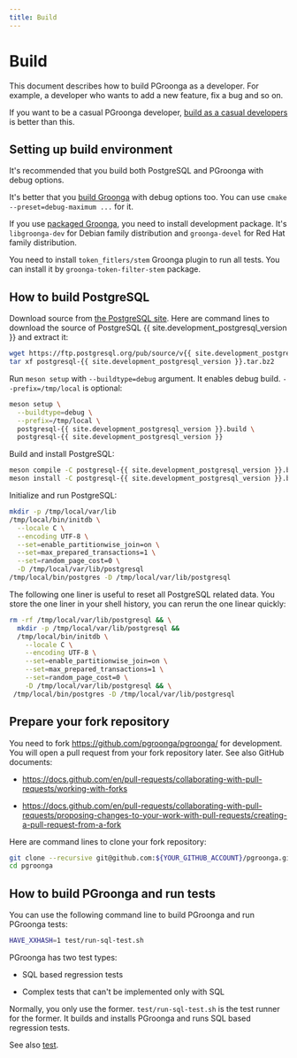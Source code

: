 ```yaml
---
title: Build
---
```


# Build

This document describes how to build PGroonga as a developer. For example, a developer who wants to add a new feature, fix a bug and so on.

If you want to be a casual PGroonga developer, [build as a casual developers](build-casual.html) is better than this.

## Setting up build environment

It's recommended that you build both PostgreSQL and PGroonga with debug options.

It's better that you [build Groonga][groonga-build] with debug options too. You can use `cmake --preset=debug-maximum ...` for it.

If you use [packaged Groonga][groonga-install], you need to install development package. It's `libgroonga-dev` for Debian family distribution and `groonga-devel` for Red Hat family distribution.

You need to install `token_fitlers/stem` Groonga plugin to run all tests. You can install it by `groonga-token-filter-stem` package.

## How to build PostgreSQL

Download source from [the PostgreSQL site][postgresql-source-download]. Here are command lines to download the source of PostgreSQL {{ site.development_postgresql_version }} and extract it:

```bash
wget https://ftp.postgresql.org/pub/source/v{{ site.development_postgresql_version }}/postgresql-{{ site.development_postgresql_version }}.tar.bz2
tar xf postgresql-{{ site.development_postgresql_version }}.tar.bz2
```

Run `meson setup` with `--buildtype=debug` argument. It enables debug build. `--prefix=/tmp/local` is optional:

```bash
meson setup \
  --buildtype=debug \
  --prefix=/tmp/local \
  postgresql-{{ site.development_postgresql_version }}.build \
  postgresql-{{ site.development_postgresql_version }}
```

Build and install PostgreSQL:

```bash
meson compile -C postgresql-{{ site.development_postgresql_version }}.build
meson install -C postgresql-{{ site.development_postgresql_version }}.build
```

Initialize and run PostgreSQL:

```bash
mkdir -p /tmp/local/var/lib
/tmp/local/bin/initdb \
  --locale C \
  --encoding UTF-8 \
  --set=enable_partitionwise_join=on \
  --set=max_prepared_transactions=1 \
  --set=random_page_cost=0 \
  -D /tmp/local/var/lib/postgresql
/tmp/local/bin/postgres -D /tmp/local/var/lib/postgresql
```

The following one liner is useful to reset all PostgreSQL related data. You store the one liner in your shell history, you can rerun the one linear quickly:

```bash
rm -rf /tmp/local/var/lib/postgresql && \
  mkdir -p /tmp/local/var/lib/postgresql &&
  /tmp/local/bin/initdb \
    --locale C \
    --encoding UTF-8 \
    --set=enable_partitionwise_join=on \
    --set=max_prepared_transactions=1 \
    --set=random_page_cost=0 \
    -D /tmp/local/var/lib/postgresql && \
 /tmp/local/bin/postgres -D /tmp/local/var/lib/postgresql
```

## Prepare your fork repository

You need to fork <https://github.com/pgroonga/pgroonga/> for development. You will open a pull request from your fork repository later. See also GitHub documents:

* <https://docs.github.com/en/pull-requests/collaborating-with-pull-requests/working-with-forks>

* <https://docs.github.com/en/pull-requests/collaborating-with-pull-requests/proposing-changes-to-your-work-with-pull-requests/creating-a-pull-request-from-a-fork>

Here are command lines to clone your fork repository:

```bash
git clone --recursive git@github.com:${YOUR_GITHUB_ACCOUNT}/pgroonga.git
cd pgroonga
```

## How to build PGroonga and run tests

You can use the following command line to build PGroonga and run PGroonga tests:

```bash
HAVE_XXHASH=1 test/run-sql-test.sh
```

PGroonga has two test types:

  * SQL based regression tests

  * Complex tests that can't be implemented only with SQL

Normally, you only use the former. `test/run-sql-test.sh` is the test runner for the former. It builds and installs PGroonga and runs SQL based regression tests.

See also [test](test.html).

[postgresql-source-download]:https://www.postgresql.org/ftp/source/

[groonga-build]:https://groonga.org/docs/install/cmake.html

[groonga-install]:https://groonga.org/docs/install.html
